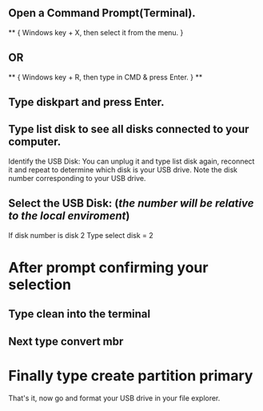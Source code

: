 ## Open a Command Prompt(Terminal).
 ** { Windows key + X, then select it from the menu. }
## OR
  ** { Windows key + R, then type in CMD & press Enter. } **

## Type diskpart and press Enter.

## Type list disk to see all disks connected to your computer.
  Identify the USB Disk: You can unplug it and type list disk again, reconnect it and repeat to determine which disk is your USB drive.
  Note the disk number corresponding to your USB drive.

## Select the USB Disk: (_the number will be relative to the local enviroment_)
  If disk number is disk 2
  Type select disk = 2

# After prompt confirming your selection
## Type clean into the terminal
## Next type convert mbr
# Finally type create partition primary

That's it, now go and format your USB drive in your file explorer.
